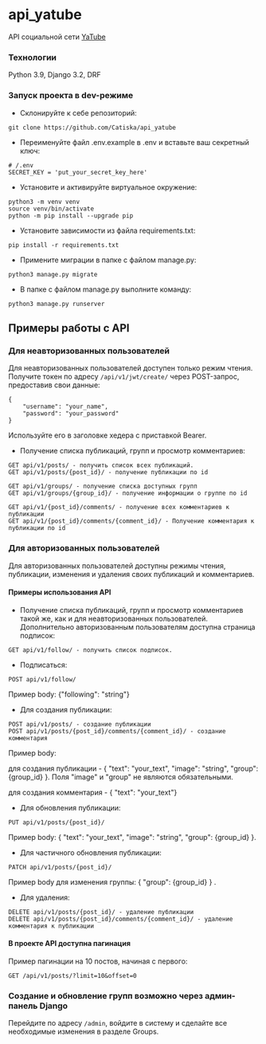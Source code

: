 # api_yatube
API социальной сети [YaTube](https://catiska.pythonanywhere.com/)
### Технологии
Python 3.9,
Django 3.2,
DRF
### Запуск проекта в dev-режиме
- Склонируйте к себе репозиторий:
```
git clone https://github.com/Catiska/api_yatube
``` 

- Переименуйте файл .env.example в .env и вставьте 
ваш секретный ключ:
```
# /.env
SECRET_KEY = 'put_your_secret_key_here'
```
- Установите и активируйте виртуальное окружение:
```
python3 -m venv venv
source venv/bin/activate
python -m pip install --upgrade pip
```
- Установите зависимости из файла requirements.txt:
```
pip install -r requirements.txt
``` 

- Примените миграции в папке с файлом manage.py:
```
python3 manage.py migrate
```

- В папке с файлом manage.py выполните команду:
```
python3 manage.py runserver
```

## Примеры работы с API
### Для неавторизованных пользователей
Для неавторизованных пользователей доступен только режим чтения.
Получите токен по адресу ```/api/v1/jwt/create/``` через POST-запрос, 
предоставив свои данные:
```
{
    "username": "your_name",
    "password": "your_password"
}
```
Используйте его в заголовке хедера с приставкой Bearer.
- Получение списка публикаций, групп и просмотр комментариев:
```angular2html
GET api/v1/posts/ - получить список всех публикаций.
GET api/v1/posts/{post_id}/ - получение публикации по id

GET api/v1/groups/ - получение списка доступных групп
GET api/v1/groups/{group_id}/ - получение информации о группе по id

GET api/v1/{post_id}/comments/ - получение всех комментариев к публикации
GET api/v1/{post_id}/comments/{comment_id}/ - Получение комментария к публикации по id
```

### Для авторизованных пользователей
Для авторизованных пользователей доступны режимы чтения, публикации, 
изменения и удаления своих публикаций и комментариев.
#### Примеры использования API
- Получение списка публикаций, групп и просмотр комментариев такой же, как и 
для неавторизованных пользователей. Дополнительно авторизованным пользователям 
доступна страница подписок:
```angular2html
GET api/v1/follow/ - получить список подписок.
```
- Подписаться:
```angular2html
POST api/v1/follow/
```
Пример body: {"following": "string"}
- Для создания публикации:
```
POST api/v1/posts/ - создание публикации
POST api/v1/posts/{post_id}/comments/{comment_id}/ - создание комментария
```
Пример body:

  для создания публикации - { "text": "your_text", "image": "string", "group": {group_id} }. Поля 
"image" и "group" не являются обязательными.

  для создания комментария - { "text": "your_text"}
- Для обновления публикации:
```
PUT api/v1/posts/{post_id}/
```
Пример body:
{ "text": "your_text", "image": "string", "group": {group_id} }.
- Для частичного обновления публикации:
```
PATCH api/v1/posts/{post_id}/
```
Пример body для изменения группы:
{ "group": {group_id} } .

- Для удаления:
```
DELETE api/v1/posts/{post_id}/ - удаление публикации
DELETE api/v1/posts/{post_id}/comments/{comment_id}/ - удаление комментария к публикации
```
#### В проекте API доступна пагинация
Пример пагинации на 10 постов, начиная с первого:
```
GET /api/v1/posts/?limit=10&offset=0
```
### Создание и обновление групп возможно через админ-панель Django
Перейдите по адресу 
```/admin```, войдите в систему
и сделайте все необходимые изменения в разделе Groups.
